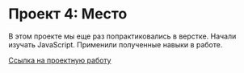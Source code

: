 # Проект 4: Место

В этом проекте мы еще раз попрактиковались в верстке.
Начали изучать JavaScript. Применили полученные навыки в работе.

[Ссылка на проектную работу]()
